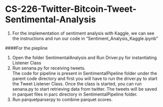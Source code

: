 # CS-226-Twitter-Bitcoin-Tweet-Sentimental-Analysis
1. For the implementation of sentiment analysis with Kaggle, we can see the instructions and run our code in “Sentiment_Analysis_Kaggle.ipynb” 










####For the piepline 

1. Open the folder SentimentalAnalysis and Run Driver.py for instantiating Listener Class 
2. Run senana.py for receiving tweets.  
The code for pipeline is present in SentimentalPipeline folder under the parent code directory and 
first you will have to run the driver.py to start the Tweet Listener Class. Once the class is started,
you can run senana.py to start retrieving data from twitter. The tweets will be saved in parquet files in parc directory in SentimentalPipeline folder. 
3. Run parquetparserpy to combine parquet scores.
